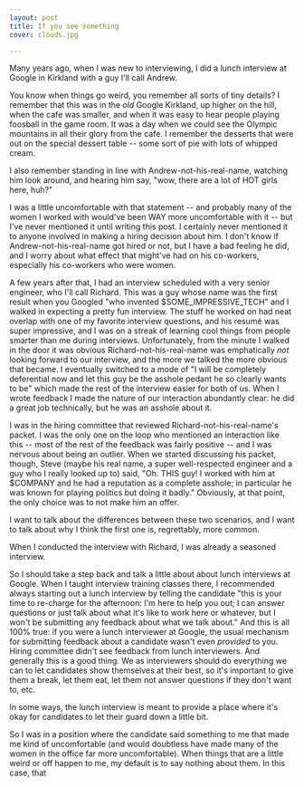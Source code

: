 ```yaml
---
layout: post
title: If you see something
cover: clouds.jpg

---
```


Many years ago, when I was new to interviewing, I did a lunch interview at Google in Kirkland with a guy I'll call Andrew.

You know when things go weird, you remember all sorts of tiny details? I remember that this was in the *old* Google Kirkland, up higher on the hill, when the cafe was smaller, and when it was easy to hear people playing foosball in the game room. It was a day when we could see the Olympic mountains in all their glory from the cafe. I remember the desserts that were out on the special dessert table -- some sort of pie with lots of whipped cream.

I also remember standing in line with Andrew-not-his-real-name, watching him look around, and hearing him say, "wow, there are a lot of HOT girls here, huh?"

I was a little uncomfortable with that statement -- and probably many of the women I worked with would've been WAY more uncomfortable with it -- but I've never mentioned it until writing this post. I certainly never mentioned it to anyone involved in making a hiring decision about him. I don't know if Andrew-not-his-real-name got hired or not, but I have a bad feeling he did, and I worry about what effect that might've had on his co-workers, especially his co-workers who were women.

A few years after that, I had an interview scheduled with a very senior engineer, who I'll call Richard. This was a guy whose name was the first result when you Googled "who invented $SOME_IMPRESSIVE_TECH" and I walked in expecting a pretty fun interview. The stuff he worked on had neat overlap with one of my favorite interview questions, and his resumé was super impressive, and I was on a streak of learning cool things from people smarter than me during interviews. Unfortunately, from the minute I walked in the door it was obvious Richard-not-his-real-name was emphatically _not_ looking forward to our interview, and the more we talked the more obvious that became. I eventually switched to a mode of "I will be completely deferential now and let this guy be the asshole pedant he so clearly wants to be" which made the rest of the interview easier for both of us. When I wrote feedback I made the nature of our interaction abundantly clear: he did a great job technically, but he was an asshole about it.

I was in the hiring committee that reviewed Richard-not-his-real-name's packet. I was the only one on the loop who mentioned an interaction like this -- most of the rest of the feedback was fairly positive -- and I was nervous about being an outlier. When we started discussing his packet, though, Steve (maybe his real name, a super well-respected engineer and a guy who I really looked up to) said, "Oh. THIS guy! I worked with him at $COMPANY and he had a reputation as a complete asshole; in particular he was known for playing politics but doing it badly." Obviously, at that point, the only choice was to not make him an offer.

I want to talk about the differences between these two scenarios, and I want to talk about why I think the first one is, regrettably, more common.

When I conducted the interview with Richard, I was already a seasoned interview.


So I should take a step back and talk a little about about lunch interviews at Google. When I taught interview training classes there, I recommended always starting out a lunch interview by telling the candidate "this is your time to re-charge for the afternoon: I'm here to help you out; I can answer questions or just talk about what it's like to work here or whatever, but I won't be submitting any feedback about what we talk about." And this is all 100% true: if you were a lunch interviewer at Google, the usual mechanism for submitting feedback about a candidate wasn't even _provided_ to you. Hiring committee didn't see feedback from lunch interviewers. And generally this is a good thing. We as interviewers should do everything we can to let candidates show themselves at their best, so it's important to give them a break, let them eat, let them not answer questions if they don't want to, etc.

In some ways, the lunch interview is meant to provide a place where it's okay for candidates to let their guard down a little bit.

So I was in a position where the candidate said something to me that made me kind of uncomfortable (and would doubtless have made many of the women in the office far more uncomfortable). When things that are a little weird or off happen to me, my default is to say nothing about them. In this case, that 